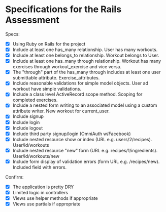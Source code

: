 # Specifications for the Rails Assessment

Specs:
- [x] Using Ruby on Rails for the project
- [x] Include at least one has_many relationship. User has many workouts.
- [x] Include at least one belongs_to relationship. Workout belongs to User.
- [x] Include at least one has_many through relationship. Workout has many exercises through workout_exercise and vice versa.
- [x] The "through" part of the has_many through includes at least one user submittable attribute. Exercise_attributes.
- [x] Include reasonable validations for simple model objects. User ad workout have simple validations.
- [x] Include a class level ActiveRecord scope method. Scoping for completed exercises.
- [x] Include a nested form writing to an associated model using a custom attribute writer. New workout for current_user.
- [x] Include signup
- [x] Include login
- [x] Include logout
- [x] Include third party signup/login (OmniAuth w/Facebook)
- [x] Include nested resource show or index (URL e.g. users/2/recipes). User/id/workouts
- [x] Include nested resource "new" form (URL e.g. recipes/1/ingredients). User/id/workouts/new
- [x] Include form display of validation errors (form URL e.g. /recipes/new). Included field with errors.

Confirm:
- [x] The application is pretty DRY
- [x] Limited logic in controllers
- [x] Views use helper methods if appropriate
- [x] Views use partials if appropriate
